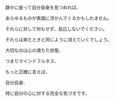 静かに座って自分自身を見つめれば、

あらゆるものが表面に浮かんでくるかもしれません。

それらに対して何もせず、反応しないでください。

それらは来たときと同じように消えていくでしょう。

大切なのは心の満ちた状態、

つまりマインドフルネス、

もっと正確に言えば、

自分自身、

特に自分の心に対する完全な気づきです。